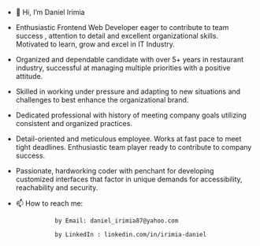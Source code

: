 - 👋 Hi, I’m  Daniel Irimia 

- Enthusiastic Frontend Web Developer eager to contribute to team success , attention to detail and excellent organizational skills. Motivated to learn, grow and excel in IT Industry.
- Organized and dependable candidate with over 5+ years in restaurant industry, successful at managing multiple priorities with a positive attitude.
- Skilled in working under pressure and adapting to new situations and challenges to best enhance the organizational brand.
- Dedicated professional with history of meeting company goals utilizing consistent and organized practices.
- Detail-oriented and meticulous employee. Works at fast pace to meet tight deadlines. Enthusiastic team player ready to contribute to company success.
- Passionate, hardworking coder with penchant for developing customized interfaces that factor in unique demands for accessibility, reachability and security.

- 📫 How to reach me:

                 by Email: daniel_irimia87@yahoo.com  
                 
                 by LinkedIn : linkedin.com/in/irimia-daniel

<!---
Daniel Irimia is a ✨ special ✨ repository because its `README.md` (this file) appears on your GitHub profile.
You can click the Preview link to take a look at your changes.
--->
